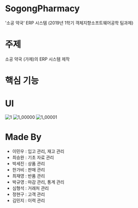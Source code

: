# SogongPharmacy
'소공 약국' ERP 시스템
(2019년 1학기 객체지향소프트웨어공학 팀과제)

# 주제
소공 약국 (가제)의 ERP 시스템 제작

# 핵심 기능


# UI
![1](https://user-images.githubusercontent.com/51351974/71305661-b012e780-241a-11ea-90f1-381d6c9bb1e2.jpg)
![1_00000](https://user-images.githubusercontent.com/51351974/71305662-b012e780-241a-11ea-918e-d4e142cc29f2.jpg)
![1_00001](https://user-images.githubusercontent.com/51351974/71305663-b012e780-241a-11ea-8821-7ae333d33d2a.jpg)

# Made By
* 이민우 : 입고 관리, 재고 관리
* 최승완 : 기초 자료 관리
* 박세진 : 상품 관리
* 한가비 : 판매 관리
* 최재영 : 반품 관리
* 박규영 : 마감 관리, 통계 관리
* 심형석 : 거래처 관리
* 정현구 : 고객 관리
* 김민지 : 이력 관리

